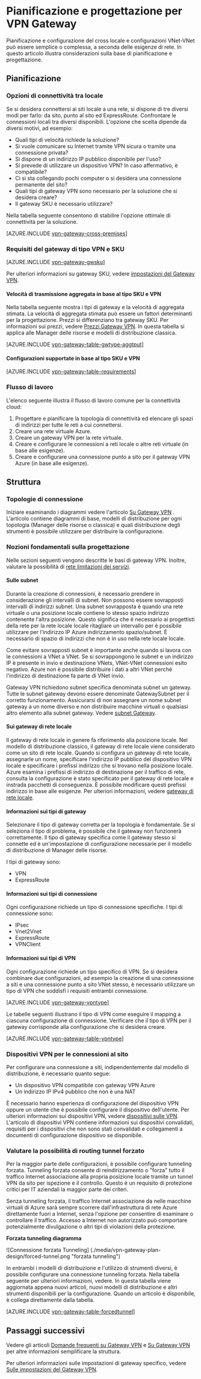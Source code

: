 <properties 
   pageTitle="Pianificazione di Gateway VPN e progettazione | Microsoft Azure"
   description="Informazioni sui Gateway VPN pianificazione e progettazione per tra locale, ibrida e connessioni VNet-VNet"
   services="vpn-gateway"
   documentationCenter="na"
   authors="cherylmc"
   manager="carmonm"
   editor=""
   tags="azure-service-management,azure-resource-manager"/>
<tags 
   ms.service="vpn-gateway"
   ms.devlang="na"
   ms.topic="article"
   ms.tgt_pltfrm="na"
   ms.workload="infrastructure-services"
   ms.date="10/18/2016"
   ms.author="cherylmc"/>

# <a name="planning-and-design-for-vpn-gateway"></a>Pianificazione e progettazione per VPN Gateway

Pianificazione e configurazione del cross locale e configurazioni VNet-VNet può essere semplice o complessa, a seconda delle esigenze di rete. In questo articolo illustra considerazioni sulla base di pianificazione e progettazione.

## <a name="planning"></a>Pianificazione


### <a name="compare"></a>Opzioni di connettività tra locale

Se si desidera connettersi ai siti locale a una rete, si dispone di tre diversi modi per farlo: da sito, punto al sito ed ExpressRoute. Confrontare le connessioni locali tra diversi disponibili. L'opzione che scelta dipende da diversi motivi, ad esempio:


- Quali tipi di velocità richiede la soluzione?
- Si vuole comunicare su Internet tramite VPN sicura o tramite una connessione privata?
- Si dispone di un indirizzo IP pubblico disponibile per l'uso?
- Si prevede di utilizzare un dispositivo VPN? In caso affermativo, è compatibile?
- Ci si sta collegando pochi computer o si desidera una connessione permanente del sito?
- Quali tipi di gateway VPN sono necessario per la soluzione che si desidera creare?
- Il gateway SKU è necessario utilizzare?


Nella tabella seguente consentono di stabilire l'opzione ottimale di connettività per la soluzione.


[AZURE.INCLUDE [vpn-gateway-cross-premises](../../includes/vpn-gateway-cross-premises-include.md)]



### <a name="gwrequire"></a>Requisiti del gateway di tipo VPN e SKU

[AZURE.INCLUDE [vpn-gateway-gwsku](../../includes/vpn-gateway-gwsku-include.md)]

Per ulteriori informazioni su gateway SKU, vedere [impostazioni del Gateway VPN](vpn-gateway-about-vpn-gateway-settings.md#gwsku).

#### <a name="aggregate-throughput-by-sku-and-vpn-type"></a>Velocità di trasmissione aggregata in base al tipo SKU e VPN

Nella tabella seguente mostra i tipi di gateway e la velocità di aggregata stimata. La velocità di aggregata stimata può essere un fattori determinanti per la progettazione.
Prezzi si differenziano tra gateway SKU. Per informazioni sui prezzi, vedere [Prezzi Gateway VPN](https://azure.microsoft.com/pricing/details/vpn-gateway/). In questa tabella si applica alle Manager delle risorse e modelli di distribuzione classica.

[AZURE.INCLUDE [vpn-gateway-table-gwtype-aggtput](../../includes/vpn-gateway-table-gwtype-aggtput-include.md)] 

#### <a name="supported-configurations-by-sku-and-vpn-type"></a>Configurazioni supportate in base al tipo SKU e VPN

[AZURE.INCLUDE [vpn-gateway-table-requirements](../../includes/vpn-gateway-table-requirements-include.md)] 

### <a name="wf"></a>Flusso di lavoro

L'elenco seguente illustra il flusso di lavoro comune per la connettività cloud:

1.  Progettare e pianificare la topologia di connettività ed elencare gli spazi di indirizzi per tutte le reti a cui connettersi.
2.  Creare una rete virtuale Azure. 
3.  Creare un gateway VPN per la rete virtuale.
4.  Creare e configurare le connessioni a reti locale o altre reti virtuale (in base alle esigenze).
5.  Creare e configurare una connessione punto a sito per il gateway VPN Azure (in base alle esigenze).
 

## <a name="design"></a>Struttura

### <a name="topologies"></a>Topologie di connessione

Iniziare esaminando i diagrammi vedere l'articolo [Su Gateway VPN](vpn-gateway-about-vpngateways.md) . L'articolo contiene diagrammi di base, modelli di distribuzione per ogni topologia (Manager delle risorse o classica) e quali distribuzione degli strumenti è possibile utilizzare per distribuire la configurazione.   

### <a name="designbasics"></a>Nozioni fondamentali sulla progettazione

Nelle sezioni seguenti vengono descritte le basi di gateway VPN. Inoltre, valutare la possibilità di [rete limitazioni dei servizi](../articles/azure-subscription-service-limits.md#networking-limits).


#### <a name="subnets"></a>Sulle subnet

Durante la creazione di connessioni, è necessario prendere in considerazione gli intervalli di subnet. Non possono essere sovrapposti intervalli di indirizzi subnet. Una subnet sovrapposta è quando una rete virtuale o una posizione locale contiene lo stesso spazio indirizzo contenente l'altra posizione. Questo significa che è necessario ai progettisti della rete per la rete locale locale ritagliare un intervallo per è possibile utilizzare per l'indirizzo IP Azure indirizzamento spazio/subnet. È necessario di spazio di indirizzi che non è in uso nella rete locale locale. 

Come evitare sovrapposti subnet è importante anche quando si lavora con le connessioni a VNet a VNet. Se si sovrappongono le subnet e un indirizzo IP è presente in invio e destinazione VNets, VNet-VNet connessioni esito negativo. Azure non è possibile distribuire i dati a altri VNet perché l'indirizzo di destinazione fa parte di VNet invio. 

Gateway VPN richiedono subnet specifica denominata subnet un gateway. Tutte le subnet gateway devono essere denominate GatewaySubnet per il corretto funzionamento. Assicurarsi di non assegnare un nome subnet gateway a un nome diverso e non distribuire macchine virtuali o qualsiasi altro elemento alla subnet gateway. Vedere [subnet Gateway](vpn-gateway-about-vpn-gateway-settings.md#gwsub).

#### <a name="local"></a>Sui gateway di rete locale

Il gateway di rete locale in genere fa riferimento alla posizione locale. Nel modello di distribuzione classico, il gateway di rete locale viene considerato come un sito di rete locale. Quando si configura un gateway di rete locale, assegnarle un nome, specificare l'indirizzo IP pubblico del dispositivo VPN locale e specificare i prefissi indirizzo che si trovano nella posizione locale. Azure esamina i prefissi di indirizzo di destinazione per il traffico di rete, consulta la configurazione è stato specificato per il gateway di rete locale e instrada pacchetti di conseguenza. È possibile modificare questi prefissi indirizzo in base alle esigenze. Per ulteriori informazioni, vedere [gateway di rete locale](vpn-gateway-about-vpn-gateway-settings.md#lng).


#### <a name="gwtype"></a>Informazioni sui tipi di gateway

Selezionare il tipo di gateway corretta per la topologia è fondamentale. Se si seleziona il tipo di problema, è possibile che il gateway non funzionerà correttamente. Il tipo di gateway specifica come il gateway stesso si connette ed è un'impostazione di configurazione necessarie per il modello di distribuzione di Manager delle risorse.

I tipi di gateway sono:

- VPN
- ExpressRoute

#### <a name="connectiontype"></a>Informazioni sui tipi di connessione

Ogni configurazione richiede un tipo di connessione specifiche. I tipi di connessione sono:

- IPsec
- Vnet2Vnet
- ExpressRoute
- VPNClient


#### <a name="vpntype"></a>Informazioni sui tipi di VPN

Ogni configurazione richiede un tipo specifico di VPN. Se si desidera combinare due configurazioni, ad esempio la creazione di una connessione a siti e una connessione punto a sito VNet stesso, è necessario utilizzare un tipo di VPN che soddisfi i requisiti entrambi connessione.

[AZURE.INCLUDE [vpn-gateway-vpntype](../../includes/vpn-gateway-vpntype-include.md)] 

Le tabelle seguenti illustrano il tipo di VPN come eseguire il mapping a ciascuna configurazione di connessione. Verificare che il tipo di VPN per il gateway corrisponde alla configurazione che si desidera creare. 


[AZURE.INCLUDE [vpn-gateway-table-vpntype](../../includes/vpn-gateway-table-vpntype-include.md)] 

### <a name="devices"></a>Dispositivi VPN per le connessioni al sito

Per configurare una connessione a siti, indipendentemente dal modello di distribuzione, è necessario quanto segue:

- Un dispositivo VPN compatibile con gateway VPN Azure
- Un indirizzo IP IPv4 pubblico che non è una NAT

È necessario hanno esperienza di configurazione del dispositivo VPN oppure un utente che è possibile configurare il dispositivo dell'utente. Per ulteriori informazioni sui dispositivi VPN, vedere [dispositivi sulle VPN](vpn-gateway-about-vpn-devices.md). L'articolo di dispositivi VPN contiene informazioni sui dispositivi convalidati, requisiti per i dispositivi che non sono stati convalidati e collegamenti a documenti di configurazione dispositivo se disponibile.

### <a name="forcedtunnel"></a>Valutare la possibilità di routing tunnel forzato

Per la maggior parte delle configurazioni, è possibile configurare tunneling forzata. Tunneling forzata consente di reindirizzamento o "forza" tutto il traffico Internet associazione alla propria posizione locale tramite un tunnel VPN da sito per ispezione e il controllo. Questo è un requisito di protezione critici per IT aziendali la maggior parte dei criteri. 

Senza tunneling forzata, il traffico Internet associazione da nelle macchine virtuali di Azure sarà sempre scorrere dall'infrastruttura di rete Azure direttamente fuori a Internet, senza l'opzione per consentire di esaminare o controllare il traffico. Accesso a Internet non autorizzato può comportare potenzialmente divulgazione o altri tipi di violazioni della protezione.

**Forzata tunneling diagramma**

![Connessione forzata Tunneling] (./media/vpn-gateway-plan-design/forced-tunnel.png "forzata tunneling")

In entrambi i modelli di distribuzione e l'utilizzo di strumenti diversi, è possibile configurare una connessione tunneling forzata. Nella tabella seguente per ulteriori informazioni, vedere. In questa tabella viene aggiornata appena nuovi articoli, nuovi modelli di distribuzione e altri strumenti disponibili per la configurazione. Quando un articolo è disponibile, è collega direttamente dalla tabella.

[AZURE.INCLUDE [vpn-gateway-table-forcedtunnel](../../includes/vpn-gateway-table-forcedtunnel-include.md)] 



## <a name="next-steps"></a>Passaggi successivi

Vedere gli articoli [Domande frequenti su Gateway VPN](vpn-gateway-vpn-faq.md) e [Su Gateway VPN](vpn-gateway-about-vpngateways.md) per altre informazioni semplificare la struttura.

Per ulteriori informazioni sulle impostazioni di gateway specifico, vedere [Sulle impostazioni del Gateway VPN](vpn-gateway-about-vpn-gateway-settings.md).




